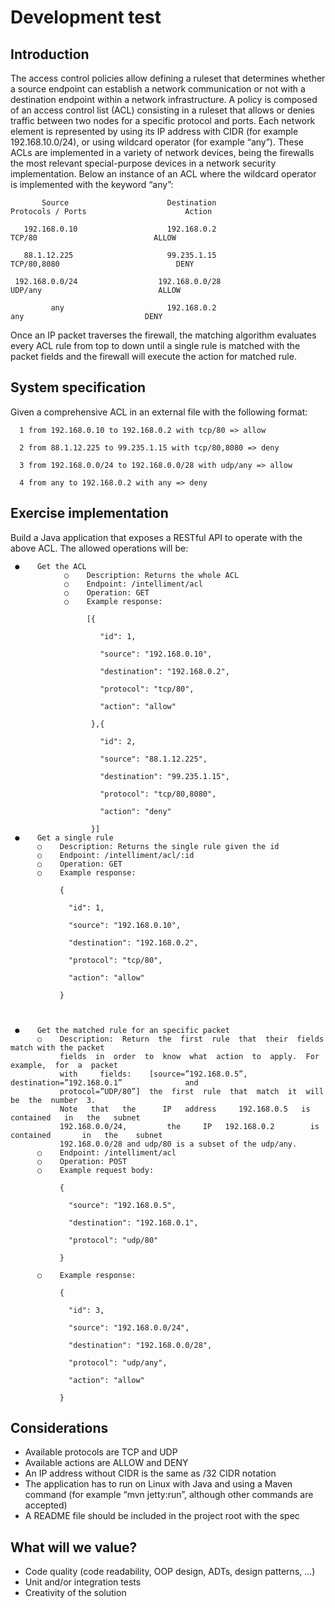# Development test  

  

## Introduction  

The  access  control  policies  allow  defining  a  ruleset  that  determines  whether  a  source endpoint  can  establish  a  network  communication  or  not  with  a  destination  endpoint within  a  network  infrastructure.  A  policy  is  composed  of  an  access  control  list  (ACL) consisting  in  a  ruleset  that  allows  or  denies  traffic  between  two  nodes  for  a  specific protocol  and  ports.  Each  network  element  is  represented  by  using  its  IP  address  with CIDR  (for  example  192.168.10.0/24),  or  using  wildcard  operator  (for  example ​“any”​). These  ACLs  are  implemented  in  a  variety  of  network  devices,  being  the  firewalls  the most  relevant  special-purpose devices in a network security implementation.  Below an instance  of  an  ACL  where  the  wildcard  operator  is  implemented  with  the  keyword “any”​:  

  

           Source                      Destination                 Protocols / Ports                      Action  

       192.168.0.10                    192.168.0.2                        TCP/80                          ALLOW  

       88.1.12.225                     99.235.1.15                    TCP/80,8080                          DENY  

     192.168.0.0/24                  192.168.0.0/28                      UDP/any                          ALLOW  

             any                       192.168.0.2                           any                           DENY  

  

Once  an  IP  packet  traverses  the  firewall,  the  matching  algorithm  evaluates  every  ACL rule  from  top  to  down  until  a  single  rule  is  matched  with  the  packet  fields  and  the firewall will execute the action for matched rule.  

## System specification  

Given a comprehensive ACL in an external file with the following format:  
```
  1 from 192.168.0.10 to 192.168.0.2 with tcp/80 => allow  

  2 from 88.1.12.225 to 99.235.1.15 with tcp/80,8080 => deny  

  3 from 192.168.0.0/24 to 192.168.0.0/28 with udp/any => allow  

  4 from any to 192.168.0.2 with any => deny  
```

## Exercise implementation  

Build  a Java  application  that  exposes  a  RESTful API to operate with the above ACL. The allowed operations will be:  

     ●    Get the ACL   
                ○    Description: Returns the whole ACL  
                ○    Endpoint: /intelliment/acl  
                ○    Operation: GET  
                ○    Example response:  

                     [{  

                        "id": 1,  

                        "source": "192.168.0.10",  

                        "destination": "192.168.0.2",  

                        "protocol": "tcp/80",  

                        "action": "allow"  

                      },{  

                        "id": 2,  

                        "source": "88.1.12.225",  

                        "destination": "99.235.1.15",  

                        "protocol": "tcp/80,8080",  

                        "action": "deny"  

                      }]  
     ●    Get a single rule  
          ○    Description: Returns the single rule given the id  
          ○    Endpoint: /intelliment/acl/:id  
          ○    Operation: GET  
          ○    Example response:  

               {  

                 "id": 1,  

                 "source": "192.168.0.10",  

                 "destination": "192.168.0.2",  

                 "protocol": "tcp/80",  

                 "action": "allow"  

               }  

                 

     ●    Get the matched rule for an specific packet  
          ○    Description:  Return  the  first  rule  that  their  fields match with the packet  
               fields  in  order  to  know  what  action  to  apply.  For  example,  for  a  packet  
               with     fields:    [source=”192.168.0.5”,             destination=”192.168.0.1”              and  
               protocol=”UDP/80”]  the  first  rule  that  match  it  will  be  the  number  3.  
               Note   that   the      IP   address     192.168.0.5   is   contained   in   the   subnet  
               192.168.0.0/24,         the     IP   192.168.0.2        is   contained       in   the    subnet  
               192.168.0.0/28 and udp/80 is a subset of the udp/any.  
          ○    Endpoint: /intelliment/acl  
          ○    Operation: POST  
          ○    Example request body:  

               {  

                 "source": "192.168.0.5",  

                 "destination": "192.168.0.1",  

                 "protocol": "udp/80"  

               }  

          ○    Example response:  

               {  

                 "id": 3,  

                 "source": "192.168.0.0/24",  

                 "destination": "192.168.0.0/28",  

                 "protocol": "udp/any",  

                 "action": "allow"  

               }  

            
## Considerations  

- Available protocols are TCP and UDP  
- Available actions are ALLOW and DENY  
- An IP address without CIDR is the same as /32 CIDR notation  
- The  application  has  to  run  on  Linux with Java and using a  Maven command (for example ​“mvn jetty:run”, ​although other commands are accepted)  
- A README file should be included in the project root with the spec  

  

## What will we value?  

- Code quality (code readability, OOP design, ADTs, design patterns, …)  
- Unit and/or integration tests  
- Creativity of the solution  
